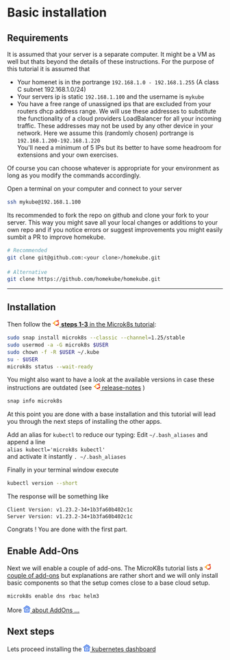 # Basic installation

## Requirements

It is assumed that your server is a separate computer. It might be a VM as well but thats beyond the details of these instructions.
For the purpose of this tutorial it is assumed that

- Your homenet is in the portrange `192.168.1.0 - 192.168.1.255` (A class C subnet 192.168.1.0/24)  
- Your servers ip is static `192.168.1.100` and the username is `mykube`  
- You have a free range of unassigned ips that are excluded from your routers dhcp address range.
We will use these addresses to substitute the functionality of a cloud providers LoadBalancer for all your incoming traffic.
These addresses may not be used by any other device in your network. Here we assume this (randomly chosen) 
portrange is 
`192.168.1.200-192.168.1.220`  
You'll need a minimum of 5 IPs but its better to have some headroom for extensions and your own exercises. 

Of course you can choose whatever is appropriate for your environment as long as you modify the commands accordingly.
  
Open a terminal on your computer and connect to your server 
```bash
ssh mykube@192.168.1.100
```

Its recommended to fork the repo on github and clone your fork to your server.
This way you might save all your local changes or additions to your own repo and if you notice errors
or suggest improvements you might easily sumbit a PR to improve homekube. 

```bash
# Recommended
git clone git@github.com:<your clone>/homekube.git

# Alternative
git clone https://github.com/homekube/homekube.git
```

---

## Installation

Then follow the [![](images/ico/color/ubuntu_16.png) **steps 1-3** in the Microk8s tutorial](https://microk8s.io/docs):  

```bash
sudo snap install microk8s --classic --channel=1.25/stable
sudo usermod -a -G microk8s $USER
sudo chown -f -R $USER ~/.kube
su - $USER
microk8s status --wait-ready
```

You might also want to have a look at the available versions in case these instructions are outdated
(see [![](images/ico/color/ubuntu_16.png) release-notes](https://microk8s.io/docs/release-notes) )

```bash
snap info microk8s
```



At this point you are done with a base installation and this tutorial will lead you through the next steps of installing the other apps.  

Add an alias for `kubectl` to reduce our typing: Edit `~/.bash_aliases` and append a line  
`alias kubectl='microk8s kubectl'`  
and activate it instantly `. ~/.bash_aliases`

Finally in your terminal window execute

```bash
kubectl version --short
```

The response will be something like
```
Client Version: v1.23.2-34+1b3fa60b402c1c
Server Version: v1.23.2-34+1b3fa60b402c1c
```
Congrats ! You are done with the first part.

## Enable Add-Ons

Next we will enable a couple of add-ons. The MicroK8s tutorial lists a [![](images/ico/color/ubuntu_16.png) couple of add-ons](https://microk8s.io/docs/addons)
but explanations are rather short and we will only install basic components so that the setup comes close to a base cloud setup.

```bash
microk8s enable dns rbac helm3
```
More ![](images/ico/color/homekube_16.png)[  about AddOns ...](microk8s-addons.md) 

## Next steps

Lets proceed installing the ![](images/ico/color/homekube_16.png)[  kubernetes dashboard](dashboard.md)    
  

